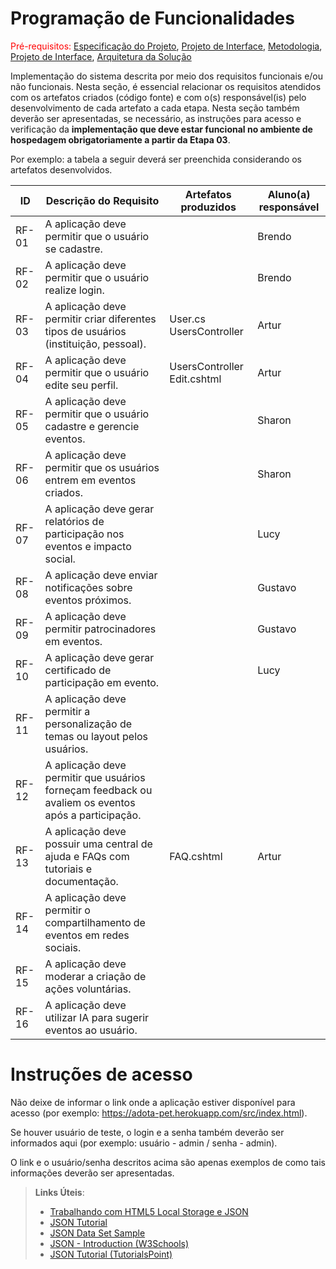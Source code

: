 # Programação de Funcionalidades

<span style="color:red">Pré-requisitos: <a href="2-Especificação do Projeto.md"> Especificação do Projeto</a></span>, <a href="3-Projeto de Interface.md"> Projeto de Interface</a>, <a href="4-Metodologia.md"> Metodologia</a>, <a href="3-Projeto de Interface.md"> Projeto de Interface</a>, <a href="5-Arquitetura da Solução.md"> Arquitetura da Solução</a>

Implementação do sistema descrita por meio dos requisitos funcionais e/ou não funcionais. Nesta seção, é essencial relacionar os requisitos atendidos com os artefatos criados (código fonte) e com o(s) responsável(is) pelo desenvolvimento de cada artefato a cada etapa. Nesta seção também deverão ser apresentadas, se necessário, as instruções para acesso e verificação da **implementação que deve estar funcional no ambiente de hospedagem obrigatoriamente a partir da Etapa 03**.

Por exemplo: a tabela a seguir deverá ser preenchida considerando os artefatos desenvolvidos.

|ID    | Descrição do Requisito  | Artefatos produzidos | Aluno(a) responsável |
|------|-----------------------------------------|----|----|
|RF-01| A aplicação deve permitir que o usuário se cadastre.  |  |  Brendo |
|RF-02| A aplicação deve permitir que o usuário realize login.     |  |Brendo |
|RF-03| A aplicação deve permitir criar diferentes tipos de usuários (instituição, pessoal).  | User.cs UsersController |Artur|
|RF-04| A aplicação deve permitir que o usuário edite seu perfil.  | UsersController Edit.cshtml |Artur |
|RF-05| A aplicação deve permitir que o usuário cadastre e gerencie eventos.  |  | Sharon|
|RF-06| A aplicação deve permitir que os usuários entrem em eventos criados.   |  |Sharon|
|RF-07| A aplicação deve gerar relatórios de participação nos eventos e impacto social.  |  | Lucy|
|RF-08| A aplicação deve enviar notificações sobre eventos próximos.  |  |Gustavo|
|RF-09| A aplicação deve permitir patrocinadores em eventos. |  |Gustavo|
|RF-10| A aplicação deve gerar certificado de participação em evento.  |  |Lucy|
|RF-11| A aplicação deve permitir a personalização de temas ou layout pelos usuários.  |  ||
|RF-12| A aplicação deve permitir que usuários forneçam feedback ou avaliem os eventos após a participação.  |  ||
|RF-13| A aplicação deve possuir uma central de ajuda e FAQs com tutoriais e documentação.  | FAQ.cshtml |Artur|
|RF-14| A aplicação deve permitir o compartilhamento de eventos em redes sociais.  |  ||
|RF-15| A aplicação deve moderar a criação de ações voluntárias. |  ||
|RF-16| A aplicação deve utilizar IA para sugerir eventos ao usuário. |  ||


# Instruções de acesso

Não deixe de informar o link onde a aplicação estiver disponível para acesso (por exemplo: https://adota-pet.herokuapp.com/src/index.html).

Se houver usuário de teste, o login e a senha também deverão ser informados aqui (por exemplo: usuário - admin / senha - admin).

O link e o usuário/senha descritos acima são apenas exemplos de como tais informações deverão ser apresentadas.

> **Links Úteis**:
>
> - [Trabalhando com HTML5 Local Storage e JSON](https://www.devmedia.com.br/trabalhando-com-html5-local-storage-e-json/29045)
> - [JSON Tutorial](https://www.w3resource.com/JSON)
> - [JSON Data Set Sample](https://opensource.adobe.com/Spry/samples/data_region/JSONDataSetSample.html)
> - [JSON - Introduction (W3Schools)](https://www.w3schools.com/js/js_json_intro.asp)
> - [JSON Tutorial (TutorialsPoint)](https://www.tutorialspoint.com/json/index.htm)
